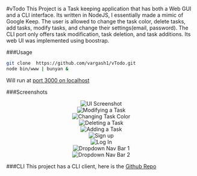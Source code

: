 <!--
@Author: Vargas Hector <vargash1>
@Date:   Saturday, March 19th 2016, 9:53:23 pm
@Email:  vargash1@wit.edu
@Last modified by:   vargash1
@Last modified time: Sunday, April 3rd 2016, 6:11:33 pm
-->

#vTodo
This Project is a Task keeping application that has both a Web GUI and a CLI interface. Its written in NodeJS, I essentially made a mimic of Google Keep. 
The user is allowed to change the task color, delete tasks, add tasks, modify tasks, and change their settings(email, password). The CLI port only offers task modification, task deletion, and 
task additions. Its web UI was implemented using boostrap. 

###Usage
```bash
git clone  https://github.com/vargash1/vTodo.git
node bin/www | bunyan & 
```

Will run at [port 3000 on localhost](http://localhost:3000/users)


###Screenshots

<p align="center">
   <img src="http://i.imgur.com/uytOL1a.png?1" alt="UI Screenshot"> <br>
   <img src="http://i.imgur.com/758fcB2.png?1" alt="Modifying a Task"> <br>
   <img src="http://i.imgur.com/M4E4F7E.png?1" alt="Changing Task Color"> <br>
   <img src="http://i.imgur.com/qhq5O46.png" alt="Deleting a Task"> <br>
   <img src="http://i.imgur.com/QwzV5KN.png?1" alt="Adding a Task"> <br>
   <img src="http://i.imgur.com/G8OOURi.png?1" alt="Sign up"> <br>
   <img src="http://i.imgur.com/o9YzXpJ.png?1" alt="Log In"> <br>
   <img src="http://i.imgur.com/8qElff3.png?1" alt="Dropdown Nav Bar 1"> <br>
   <img src="http://i.imgur.com/MHgDaI6.png?1" alt="Dropdown Nav Bar 2"> <br>
   
</p>

###CLI
This project has a CLI client, here is the [Github Repo](https://github.com/vargash1/vTodoCLI) 
